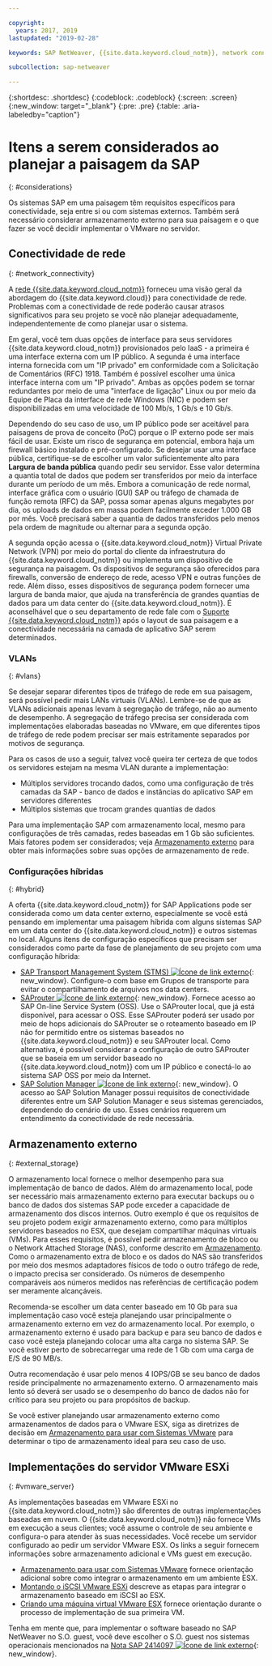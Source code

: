 ```yaml
---

copyright:
  years: 2017, 2019
lastupdated: "2019-02-28"

keywords: SAP NetWeaver, {{site.data.keyword.cloud_notm}}, network connectivity, VLANs, hybrid, STMS, SAProuter, SAP Solution Manager, SAP certified, database

subcollection: sap-netweaver

---
```


{:shortdesc: .shortdesc}
{:codeblock: .codeblock}
{:screen: .screen}
{:new_window: target="_blank"}
{:pre: .pre}
{:table: .aria-labeledby="caption"}

# Itens a serem considerados ao planejar a paisagem da SAP
{: #considerations}

Os sistemas SAP em uma paisagem têm requisitos específicos para conectividade, seja entre si ou com sistemas externos. Também será necessário considerar armazenamento externo para sua paisagem e o que fazer se você decidir implementar o VMware no servidor.

## Conectividade de rede
{: #network_connectivity}

A [rede {{site.data.keyword.cloud_notm}}](/docs/infrastructure/sap-netweaver?topic=sap-netweaver-ibm_cloud_network#ibm_cloud_network) forneceu uma visão geral da abordagem do {{site.data.keyword.cloud}} para conectividade de rede. Problemas com a conectividade de rede poderão causar atrasos significativos para seu projeto se você não planejar adequadamente, independentemente de como planejar usar o sistema.

Em geral, você tem duas opções de interface para seus servidores {{site.data.keyword.cloud_notm}} provisionados pelo IaaS - a primeira é uma interface externa com um IP público. A segunda é uma interface interna fornecida com um "IP privado" em conformidade com a Solicitação de Comentários (RFC) 1918. Também é possível escolher uma única interface interna com um "IP privado". Ambas as opções podem se tornar redundantes por meio de uma "interface de ligação" Linux ou por meio da Equipe de Placa da interface de rede Windows (NIC) e podem ser disponibilizadas em uma velocidade de 100 Mb/s, 1 Gb/s e 10 Gb/s.

Dependendo do seu caso de uso, um IP público pode ser aceitável para paisagens de prova de conceito (PoC) porque o IP externo pode ser mais fácil de usar. Existe um risco de segurança em potencial, embora haja um firewall básico instalado e pré-configurado. Se desejar usar uma interface pública, certifique-se de escolher um valor suficientemente alto para **Largura de banda pública** quando pedir seu servidor. Esse valor determina a quantia total de dados que podem ser transferidos por meio da interface durante um período de um mês. Embora a comunicação de rede normal, interface gráfica com o usuário (GUI) SAP ou tráfego de chamada de função remota (RFC) da SAP, possa somar apenas alguns megabytes por dia, os uploads de dados em massa podem facilmente exceder 1.000 GB por mês. Você precisará saber a quantia de dados transferidos pelo menos pela ordem de magnitude ou alternar para a segunda opção.

A segunda opção acessa o {{site.data.keyword.cloud_notm}} Virtual Private Network (VPN) por meio do portal do cliente da infraestrutura do {{site.data.keyword.cloud_notm}} ou implementa um dispositivo de segurança na paisagem. Os dispositivos de segurança são oferecidos para firewalls, conversão de endereço de rede, acesso VPN e outras funções de rede. Além disso, esses dispositivos de segurança podem fornecer uma largura de banda maior, que ajuda na transferência de grandes quantias de dados para um data center do {{site.data.keyword.cloud_notm}}. É aconselhável que o seu departamento de rede fale com o [Suporte {{site.data.keyword.cloud_notm}}](/docs/get-support?topic=get-support-getting-customer-support#getting-customer-support) após o layout de sua paisagem e a conectividade necessária na camada de aplicativo SAP serem determinados.

### VLANs
{: #vlans}

Se desejar separar diferentes tipos de tráfego de rede em sua paisagem, será possível pedir mais LANs virtuais (VLANs). Lembre-se de que as VLANs adicionais apenas levam à segregação de tráfego, não ao aumento de desempenho. A segregação de tráfego precisa ser considerada com implementações elaboradas baseadas no VMware, em que diferentes tipos de tráfego de rede podem precisar ser mais estritamente separados por motivos de segurança.

Para os casos de uso a seguir, talvez você queira ter certeza de que todos os servidores estejam na mesma VLAN durante a implementação:
  *	Múltiplos servidores trocando dados, como uma configuração de três camadas da SAP - banco de dados e instâncias do aplicativo SAP em servidores diferentes
  *	Múltiplos sistemas que trocam grandes quantias de dados

Para uma implementação SAP com armazenamento local, mesmo para configurações de três camadas, redes baseadas em 1 Gb são suficientes. Mais fatores podem ser considerados; veja [Armazenamento externo](/docs/infrastructure/sap-netweaver?topic=sap-netweaver-considerations#considerations#external_storage) para obter mais informações sobre suas opções de armazenamento de rede.

### Configurações híbridas
{: #hybrid}

A oferta {{site.data.keyword.cloud_notm}} for SAP Applications pode ser considerada como um data center externo, especialmente se você está pensando em implementar uma paisagem híbrida com alguns sistemas SAP em um data center do {{site.data.keyword.cloud_notm}} e outros sistemas no local. Alguns itens de configuração específicos que precisam ser considerados como parte da fase de planejamento de seu projeto com uma configuração híbrida:

  *	[SAP Transport Management System (STMS) ![Ícone de link externo](../../icons/launch-glyph.svg "Ícone de link externo")](https://www.sap.com/products/transportation-logistics.html){: new_window}. Configure-o com base em Grupos de transporte para evitar o compartilhamento de arquivos nos data centers.
  *	[SAProuter ![Ícone de link externo](../../icons/launch-glyph.svg "Ícone de link externo")](https://support.sap.com/en/tools/connectivity-tools/saprouter.html){: new_window}. Fornece acesso ao SAP On-line Service System (OSS). Use o SAProuter local, que já está disponível, para acessar o OSS. Esse SAProuter poderá ser usado por meio de hops adicionais do SAProuter se o roteamento baseado em IP não for permitido entre os sistemas baseados no {{site.data.keyword.cloud_notm}} e seu SAProuter local. Como alternativa, é possível considerar a configuração de outro SAProuter que se baseia em um servidor baseado no {{site.data.keyword.cloud_notm}} com um IP público e conectá-lo ao sistema SAP OSS por meio da Internet.
  *	[SAP Solution Manager ![Ícone de link externo](../../icons/launch-glyph.svg "Ícone de link externo")](https://support.sap.com/en/solution-manager.html){: new_window}. O acesso ao SAP Solution Manager possui requisitos de conectividade diferentes entre um SAP Solution Manager e seus sistemas gerenciados, dependendo do cenário de uso. Esses cenários requerem um entendimento da conectividade de rede necessária.  

## Armazenamento externo
{: #external_storage}

O armazenamento local fornece o melhor desempenho para sua implementação de banco de dados. Além do armazenamento local, pode ser necessário mais armazenamento externo para executar backups ou o banco de dados dos sistemas SAP pode exceder a capacidade de armazenamento dos discos internos. Outro exemplo é que os requisitos de seu projeto podem exigir armazenamento externo, como para múltiplos servidores baseados no ESX, que desejam compartilhar máquinas virtuais (VMs). Para esses requisitos, é possível pedir armazenamento de bloco ou o Network Attached Storage (NAS), conforme descrito em [Armazenamento](/docs/infrastructure/sap-netweaver?topic=sap-netweaver-storage#storage). Como o armazenamento extra de bloco e os dados do NAS são transferidos por meio dos mesmos adaptadores físicos de todo o outro tráfego de rede, o impacto precisa ser considerado. Os números de desempenho comparáveis aos números medidos nas referências de certificação podem ser meramente alcançáveis.

Recomenda-se escolher um data center baseado em 10 Gb para sua implementação caso você esteja planejando usar principalmente o armazenamento externo em vez do armazenamento local. Por exemplo, o armazenamento externo é usado para backup e para seu banco de dados e caso você esteja planejando colocar uma alta carga no sistema SAP. Se você estiver perto de sobrecarregar uma rede de 1 Gb com uma carga de E/S de 90 MB/s.

Outra recomendação é usar pelo menos 4 IOPS/GB se seu banco de dados reside principalmente no armazenamento externo. O armazenamento mais lento só deverá ser usado se o desempenho do banco de dados não for crítico para seu projeto ou para propósitos de backup.

Se você estiver planejando usar armazenamento externo como armazenamentos de dados para o VMware ESX, siga as diretrizes de decisão em [Armazenamento para usar com Sistemas VMware](/docs/infrastructure/vmware?topic=VMware-vmware-storage#vmware-storage) para determinar o tipo de armazenamento ideal para seu caso de uso.

## Implementações do servidor VMware ESXi
{: #vmware_server}

As implementações baseadas em VMware ESXi no {{site.data.keyword.cloud_notm}} são diferentes de outras implementações baseadas em nuvem. O {{site.data.keyword.cloud_notm}} não fornece VMs em execução a seus clientes; você assume o controle de seu ambiente e configura-o para atender às suas necessidades. Você recebe um servidor configurado ao pedir um servidor VMware ESX. Os links a seguir fornecem informações sobre armazenamento adicional e VMs guest em execução.

  *	[Armazenamento para usar com Sistemas VMware](/docs/infrastructure/vmware?topic=VMware-vmware-storage#vmware-storage) fornece orientação adicional sobre como integrar o armazenamento em um ambiente ESX.
  * [Montando o iSCSI VMware ESXi](/docs/infrastructure/vmware?topic=VMware-mount-iscsi-esxi#mount-iscsi-esxi) descreve as etapas para integrar o armazenamento baseado em iSCSI ao ESX.
  * [Criando uma máquina virtual VMware ESX](/docs/infrastructure/vmware?topic=VMware-create-esx-vm#create-esx-vm) fornece orientação durante o processo de implementação de sua primeira VM.

Tenha em mente que, para implementar o software baseado no SAP NetWeaver no S.O. guest, você
deve escolher o S.O. guest nos sistemas operacionais mencionados na [Nota SAP 2414097 ![Ícone de link externo](../../icons/launch-glyph.svg "Ícone de link externo")](https://launchpad.support.sap.com/#/notes/2414097){: new_window}.
